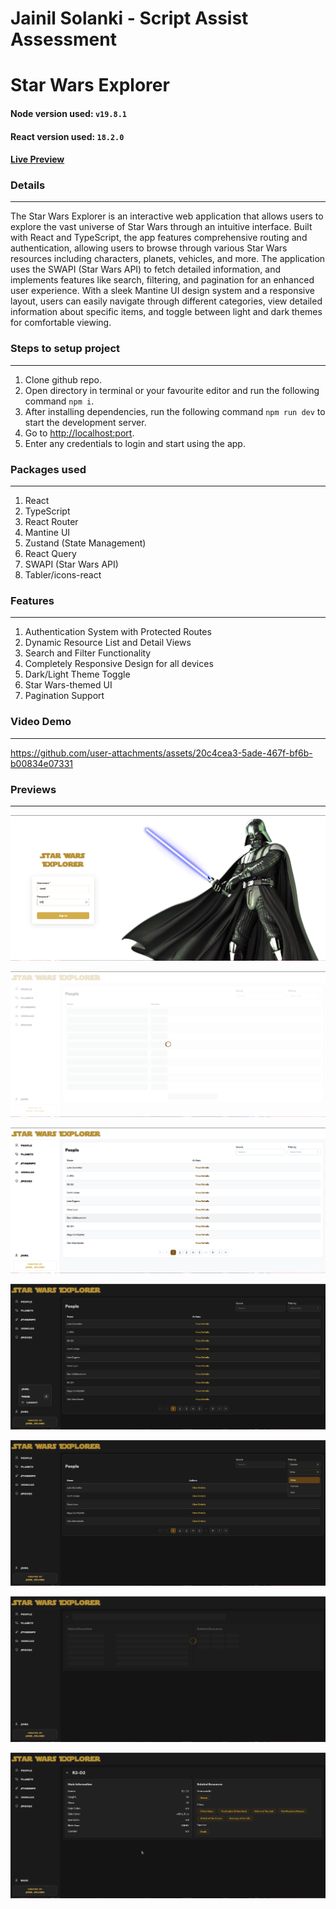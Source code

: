 # Jainil Solanki - Script Assist Assessment

# Star Wars Explorer

#### Node version used: `v19.8.1`

#### React version used: `18.2.0`

#### [Live Preview](https://script-assist-assessment.vercel.app)

### Details

<hr/>
The Star Wars Explorer is an interactive web application that allows users to explore the vast universe of Star Wars through an intuitive interface. Built with React and TypeScript, the app features comprehensive routing and authentication, allowing users to browse through various Star Wars resources including characters, planets, vehicles, and more. The application uses the SWAPI (Star Wars API) to fetch detailed information, and implements features like search, filtering, and pagination for an enhanced user experience. With a sleek Mantine UI design system and a responsive layout, users can easily navigate through different categories, view detailed information about specific items, and toggle between light and dark themes for comfortable viewing.

### Steps to setup project

<hr/>

1. Clone github repo.
2. Open directory in terminal or your favourite editor and run the following command `npm i`.
3. After installing dependencies, run the following command `npm run dev` to start the development server.
4. Go to [http://localhost:port](http://localhost:port).
5. Enter any credentials to login and start using the app.

### Packages used

<hr/>

1. React
2. TypeScript
3. React Router
4. Mantine UI
5. Zustand (State Management)
6. React Query
7. SWAPI (Star Wars API)
8. Tabler/icons-react

### Features

<hr/>

1. Authentication System with Protected Routes
2. Dynamic Resource List and Detail Views
3. Search and Filter Functionality
4. Completely Responsive Design for all devices
5. Dark/Light Theme Toggle
6. Star Wars-themed UI
7. Pagination Support

### Video Demo

<hr/>

https://github.com/user-attachments/assets/20c4cea3-5ade-467f-bf6b-b00834e07331

### Previews

<hr/>

![Preview1](public/readme_assets/preview-1.png)

![Preview2](public/readme_assets/preview-2.png)

![Preview3](public/readme_assets/preview-3.png)

![Preview4](public/readme_assets/preview-4.png)

![Preview5](public/readme_assets/preview-5.png)

![Preview6](public/readme_assets/preview-6.png)

![Preview7](public/readme_assets/preview-7.png)
